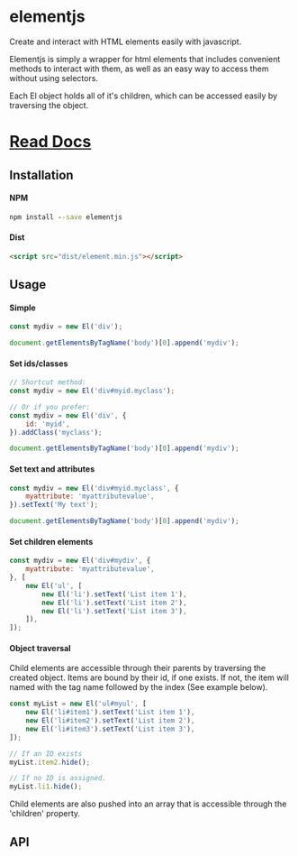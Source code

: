 # elementjs #

Create and interact with HTML elements easily with javascript.

Elementjs is simply a wrapper for html elements that includes convenient methods to interact with them, as well as an easy way to access them without using selectors.

Each El object holds all of it's children, which can be accessed easily by traversing the object.

# [Read Docs](https://jjwilly16.github.io/elementjs/) #

## Installation ##

#### NPM ####

```cmd
npm install --save elementjs
```

#### Dist ####

```html
<script src="dist/element.min.js"></script>
```

## Usage ##

#### Simple ####

```javascript
const mydiv = new El('div');

document.getElementsByTagName('body')[0].append('mydiv');
```

#### Set ids/classes ####

```javascript
// Shortcut method:
const mydiv = new El('div#myid.myclass');

// Or if you prefer:
const mydiv = new El('div', {
    id: 'myid',
}).addClass('myclass');

document.getElementsByTagName('body')[0].append('mydiv');
```

#### Set text and attributes ####

```javascript
const mydiv = new El('div#myid.myclass', {
    myattribute: 'myattributevalue',
}).setText('My text');

document.getElementsByTagName('body')[0].append('mydiv');
```

#### Set children elements ####

```javascript
const mydiv = new El('div#mydiv', {
    myattribute: 'myattributevalue',
}, [
    new El('ul', [
        new El('li').setText('List item 1'),
        new El('li').setText('List item 2'),
        new El('li').setText('List item 3'),
    ]),
]);
```

#### Object traversal ####

Child elements are accessible through their parents by traversing the created object. Items are bound by their id, if one exists. If not, the item will named with the tag name followed by the index (See example below).

```javascript
const myList = new El('ul#myul', [
    new El('li#item1').setText('List item 1'),
    new El('li#item2').setText('List item 2'),
    new El('li#item3').setText('List item 3'),
]);

// If an ID exists
myList.item2.hide();

// If no ID is assigned.
myList.li1.hide();
```

Child elements are also pushed into an array that is accessible through the 'children' property.

## API ##

